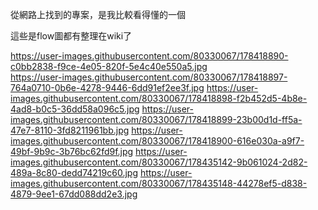 從網路上找到的專案，是我比較看得懂的一個

這些是flow圖都有整理在wiki了

https://user-images.githubusercontent.com/80330067/178418890-c0bb2838-f9ce-4e05-820f-5e4c40e550a5.jpg<br/>
https://user-images.githubusercontent.com/80330067/178418897-764a0710-0b6e-4278-9446-6dd91ef2ee3f.jpg
https://user-images.githubusercontent.com/80330067/178418898-f2b452d5-4b8e-4ad8-b0c5-36dd58a096c5.jpg
https://user-images.githubusercontent.com/80330067/178418899-23b00d1d-ff5a-47e7-8110-3fd8211961bb.jpg
https://user-images.githubusercontent.com/80330067/178418900-616e030a-a9f7-49bf-9b9c-3b76bc62fd9f.jpg
https://user-images.githubusercontent.com/80330067/178435142-9b061024-2d82-489a-8c80-dedd74219c60.jpg
https://user-images.githubusercontent.com/80330067/178435148-44278ef5-d838-4879-9ee1-67dd088dd2e3.jpg
